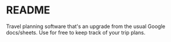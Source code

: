 # README

Travel planning software that's an upgrade from the usual Google docs/sheets. Use for free to keep track of your trip plans.
